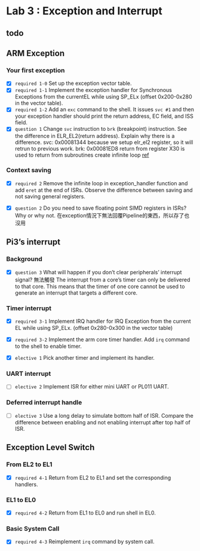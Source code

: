 # Lab 3 : Exception and Interrupt


## todo

## ARM Exception
### Your first exception

- [x] `required 1-0` Set up the exception vector table.
- [x] `required 1-1` Implement the exception handler for Synchronous Exceptions from the currentEL while using SP_ELx (offset 0x200-0x280 in the vector table).
- [x] `required 1-2` Add an `exc` command to the shell. It issues `svc #1` and then your exception handler should print the return address, EC field, and ISS field.
- [x] `question 1` Change `svc` instruction to `brk` (breakpoint) instruction. See the difference in ELR_EL2(return address). Explain why there is a difference.
svc: 0x00081344
because we setup elr_el2 register, so it will retrun to previous work.
brk: 0x00081ED8
return from register X30 is used to return from subroutines
create infinite loop
[ref](https://developer.arm.com/docs/100933/0100/returning-from-an-exception)
### Context saving
- [x] `required 2` Remove the infinite loop in exception_handler function and add `eret` at the end of ISRs. Observe the difference between saving and not saving general registers.

- [x] `question 2` Do you need to save floating point SIMD registers in ISRs? Why or why not.
在exception情況下無法回覆Pipeline的東西，所以存了也沒用

## Pi3’s interrupt
### Background
- [x] `question 3` What will happen if you don’t clear peripherals’ interrupt signal?
無法觸發
The interrupt from a core’s timer can only be delivered to that core. This means that the timer of one core cannot be used to generate an interrupt that targets a different core.

### Timer interrupt
- [x] `required 3-1` Implement IRQ handler for IRQ Exception from the current EL while using SP_ELx. (offset 0x280-0x300 in the vector table)

- [x] `required 3-2` Implement the arm core timer handler. Add `irq` command to the shell to enable timer.

- [x] `elective 1` Pick another timer and implement its handler.

### UART interrupt

- [ ] `elective 2` Implement ISR for either mini UART or PL011 UART.

### Deferred interrupt handle

- [ ] `elective 3` Use a long delay to simulate bottom half of ISR. Compare the difference between enabling and not enabling interrupt after top half of ISR.

## Exception Level Switch

### From EL2 to EL1

- [x] `required 4-1` Return from EL2 to EL1 and set the corresponding handlers.

### EL1 to EL0

- [x] `required 4-2` Return from EL1 to EL0 and run shell in EL0.

### Basic System Call

- [x] `required 4-3` Reimplement `irq` command by system call.


